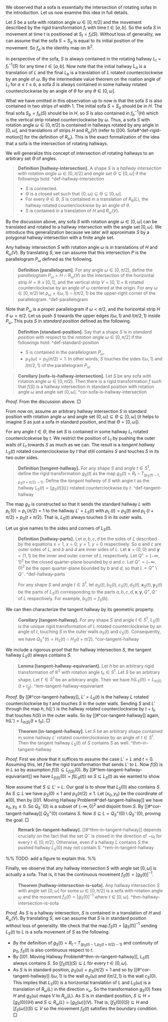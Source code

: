 We observed that a sofa is essentially the intersection of rotating sofas in the introduction. Let us now examine this idea in full details.

Let $S$ be a sofa with rotation angle $\omega \in [0, \pi/2]$ and the movement described by the rigid transformation $f_t$ with time $t \in [a, b]$. So the sofa $S$ in movement at time $t$ is positioned at $S_t = f_t(S)$. Without loss of generality, we can assume that the sofa $S = S_a$ is equal to its initial position of the movement. So $f_a$ is the identity map on $\mathbb{R}^2$.

In perspective of the sofa, $S$ is always contained in the rotating hallway $L_t = f_t^{-1}(S)$ for any time $t \in [a, b]$. Now note that the initial hallway $L_a$ is a translation of $L$ and the final $L_b$ is a translation of $L$ rotated counterclockwise by an angle of $\omega$. By the intermediate value theorem on the roation angle of $L_t$ for $a \leq t \leq b$, a sofa $S$ is always contained in some hallway rotated counterclockwise by an angle of $\theta$ for any $\theta \in [0, \omega]$.

What we have omitted in this observation up to now is that the sofa $S$ is also contained in two strips of width 1. The initial sofa $S = S_a$ should be in $H$. The final sofa $S_b = f_b(S)$ should be in $H$, so $S$ is also contained in $f_b^{-1}(H)$ which is the vertical strip rotated counterclockwise by $\omega$. Thus, a sofa $S$ with rotation angle $\omega \in [0, \pi/2]$ is contained in hallways rotated by any angle in $[0, \omega]$, and translations of strips $H$ and $R_\omega(V)$ (refer to [[00. Sofa#^def-rigid-motion]] for the definition of $R_\omega$). This is the exact formalization of the idea that a sofa is the intersection of rotating hallways.

We will generalize this concept of intersection of rotating hallways to an arbitrary set $\Theta$ of angles.

> __Definition [hallway-intersection].__ A shape $S$ is a _hallway intersection_ with _rotation angle_ $\omega \in [0, \pi/2]$ and _angle set_ $\Theta \subseteq \left[ 0, \omega \right]$ if the followings hold.
> ^def-hallway-intersection
> 
> - $S$ is connected.
> - $\Theta$ is a closed set such that $\left\{ 0, \omega \right\} \subseteq \Theta \subseteq [0, \omega]$.
> - For every $\theta \in \Theta$, $S$ is contained in a translation of $R_\theta(L)$, the hallway rotated counterclockwise by an angle of $\theta$.
> - $S$ is contained in a translation of $H$ and $R_\omega(V)$.

By the discussion above, any sofa $S$ with rotation angle $\omega \in [0, \omega]$ can be translated and rotated to a hallway intersection with the angle set $[0, \omega]$. We introduce this generalization because we later will approximate $S$ by a polygonal hallway intersection with a finite angle set.

Any hallway intersection $S$ with rotation angle $\omega$ is in translations of $H$ and $R_\omega(V)$. By translating $S$, we can assume that this intersection $P$ is the parallelogram $P_\omega$ defined as the following.

> __Definition [parallelogram].__ For any angle $\omega \in [0, \pi/2]$, define the _parallelogram_ $P_\omega = H \cap R_\omega(V)$ as the intersection of the horizontal strip $H = \mathbb{R} \times [0, 1]$, and the vertical strip $V = [0, 1] \times \mathbb{R}$ rotated counterclockwise by an angle of $\omega$ centered at the origin. For any $\omega \in [0, \pi/2)$ let $p_{\omega} = l(\omega, 1) \cap l(\pi/2, 1)$ be the upper-right corner of the parallelogram. ^def-parallelogram

Note that $P_\omega$ is a proper parallelogram if $\omega < \pi/2$, and the horizontal strip $H$ if $\omega = \pi/2$. Let us push $S$ towards the upper edges $l(\omega, 1)$ and $l(\pi/2, 1)$ inside $P_\omega$. This puts $S$ in _standard position_ defined as the following.

> __Definition [standard-position].__ Say that a shape $S$ is in _standard position_ with respect to the _rotation angle_ $\omega \in [0, \pi/2]$ if the followings hold. ^def-standard-position
> 
> - $S$ is contained in the parallelogram $P_{\omega}$.
> - $p_{S}(\omega)=p_S(\pi/2)=1$. In other words, $S$ touches the sides $l(\omega, 1)$ and $l(\pi/2, 1)$ of the parallelogram $P_\omega$.

> __Corollary [sofa-is-hallway-intersection].__ Let $S$ be any sofa with rotation angle $\omega \in [0, \pi/2]$. Then there is a rigid transformation $f$ such that $f(S)$ is a hallway intersection in standard position with rotation angle $\omega$ and angle set $[0, \omega]$. ^cor-sofa-is-hallway-intersection

_Proof._ From the discussion above. □

From now on, assume an arbitrary hallway intersection $S$ in standard position with rotation angle $\omega$ and angle set $\left\{ 0, \omega \right\} \subseteq \Theta \subseteq [0, \omega]$ (it helps to imagine $S$ as just a sofa in standard position, and that $\Theta = [0, \omega]$). 

For any angle $t \in \Theta$, the set $S$ is contained in some hallway $L_t$ rotated counterclcokwise by $t$. We restrict the position of $L_t$ by pushing the outer walls of $L_t$ towards $S$ as much as we can. The result is a _tangent hallway_ $L_S(t)$ rotated counterclockwise by $t$ that still contains $S$ and touches $S$ in its two outer sides.

> __Definition [tangent-hallway].__ For any shape $S$ and angle $t \in S^1$, define the rigid transformation $g_S(t)$ as the map $g_S (t) = R_t \circ T_{\left( p_S(t) - 1, p_S(t + \pi/2) - 1 \right)}$. Define the _tangent hallway_ of $S$ with angle $t$ as the hallway $L_S(t) = [g_S(t)](L)$ rotated counterclockwise by $t$. ^def-tangent-hallway

The map $g_S$ is constructed so that it sends the standard hallway $L$ with $p_L(0) = p_L(\pi/2) = 1$ to the hallway $L' = L_S(t)$ with $p_{L'}(t) = p_{S}(t)$ and $p_{L'}(t + \pi/2) = p_{S}(t + \pi/2)$. That is, $L_S(t)$ always touches $S$ in its outer walls.

Let us give names to the sides and corners of $L_S(t)$.

> __Definition [hallway-parts].__ Let $a, b, c, d$ be the sides of $L$ described by the equations $x=1$, $x=0$, $y=1$, $y=0$ respectively. So $a$ and $c$ are outer sides of $L$, and $b$ and $d$ are inner sides of $L$. Let $\mathbf{x} = (0, 0)$ and $\mathbf{y} = (1, 1)$ be the inner and outer corner of $L$ respectively. Let $Q^+ = (-\infty, 1]^2$ be the closed quarter-plane bounded by $a$ and $c$. Let $Q^- = (-\infty, 0)^2$ be the open quarter-plane bounded by $b$ and $d$, so that $L = Q^+ \setminus Q^-$. ^def-hallway-parts
> 
> For any shape $S$ and angle $t \in S^1$, let $a_S(t), b_S(t), c_S(t), d_S(t), \mathbf{x}_S(t), \mathbf{y}_S(t)$ be the parts of $L_S(t)$ corresponding to the parts $a, b, c, d, \mathbf{x}, \mathbf{y}, Q^+, Q^-$ of $L$ respectively. For example, $b_S(t) = f_S(b)$.

We can then characterize the tangent hallway by its geometric property.

> __Corollary [tangent-hallway].__ For any shape $S$ and angle $t \in S^1$, $L_S(t)$ is the unique rigid transformation of $L$ rotated counterclockwise by an angle of $t$, touching $S$ in the outer walls $a_S(t)$ and $c_S(t)$. Consequently, we have $Q^+_S(t) = H_S(t) \cap H_S(t+\pi/2)$. ^cor-tangent-hallway

We include a rigorous proof that for hallway intersection $S$, the tangent hallway $L_S(t)$ always contains $S$.

> __Lemma [tangent-hallway-equivariant].__ Let $h$ be an arbitrary rigid transformation of $\mathbb{R}^2$ with rotation angle $t_h \in S^1$. Let $S$ be an arbitrary shape. Let $t' \in S^1$ be an arbitrary angle. Then we have $h(L_S(t)) = L_{h(S)}(t + t_g)$. ^lem-tangent-hallway-equivariant

_Proof._ By [[#^cor-tangent-hallway]], $L' = L_S(t)$ is the hallway $L$ rotated counterclockwise by $t$ and touches $S$ in the outer walls. Sending $S$ and $L'$ through the map $h$, $h(L')$ is the hallway rotated counterclockwise by $t + t_h$ that touches $h(S)$ in the outer walls. So by [[#^cor-tangent-hallway]] again, $h(L') = L_{h(S)}(t + t_h)$. □

> __Theorem [in-tangent-hallway].__ Let $S$ be an arbitrary shape contained in some hallway $L'$ rotated counterclockwise by an angle of $t \in S^1$. Then the tangent hallway $L_S(t)$ of $S$ contains $S$ as well. ^thm-in-tangent-hallway

_Proof._ First we show that it suffices to assume the case $L' = L$ and $t=0$. Assuming this, let $f$ be the rigid transformation that sends $L'$ to $L$. Now $f(S)$ is in $L$ so by assumption $f(S) \subseteq L_{f(S)}(0)$. By [[#^lem-tangent-hallway-equivariant]] we have $L_{f(S)}(0) = f(L_S(t))$ so $S \subseteq L_S(t)$ as we wanted to show.

Now assume that $S \subseteq L' = L$. Our goal is to show that $L_S(0)$ also contains $S$. As $S \subseteq L$ we have $p_S(0) \leq 1$ and $p_S(\pi/2) \leq 1$. Let $(x_0, y_0)$ be the coordinate of $\mathbf{x}(0)$, then by [[01. Moving Hallway Problem#^def-tangent-hallway]] we have $x_0, y_0 \leq 0$. So $Q^-_S(0)$ is a subset of $(-\infty, 0)^2$ and disjoint from $S$. By [[#^cor-tangent-hallway]] $Q_S^+(0)$ contains $S$. Now $S \subseteq L = Q^+_S(0)\setminus Q^-_S(0)$, proving the goal. □

> __Remark [in-tangent-hallway].__ [[#^thm-in-tangent-hallway]] depends crucially on the fact that the set $Q^-$ is closed in the direction of $-u_t$ for every $t \in [0, \pi/2]$. Otherwise, even if a hallway $L$ contains $S$ the pushed hallway $L_S(0)$ may not contain $S$. ^rem-in-tangent-hallway

%% TODO: add a figure to explain this. %%

Finally, we observe that any hallway intersection $S$ with angle set $[0, \omega]$ is actually a sofa. That is, it has the continuous movement $f_S(t) = [g_S(t)]^{-1}$.

> __Theorem [hallway-intersection-is-sofa].__ Any hallway intersection $S$ with angle set $[0, \omega]$ for some $\omega \in [0, \pi/2]$ is a sofa with rotation angle $\omega$ and the movement $f_S(t) = [g_S(t)]^{-1}$ where $t \in [0, \omega]$. ^thm-hallway-intersection-is-sofa

_Proof._ As $S$ is a hallway intersection, $S$ is contained in a translation of $H$ and $R_\omega(V)$. By translating $S$, we can assume that $S$ is in standard position without loss of generality. We check that the map $f_S(t) = [g_S(t)]^{-1}$ sending $L_S(t)$ to $L$ is a sofa movement of $S$ as the following.

- By the definition of $g_S (t) = R_t \circ T_{\left( p_S(t) - 1, p_S(t + \pi/2) - 1 \right)}$ and continuity of $p_S$, $f_S(t)$ is also continuous respect to $t$.
- By [[01. Moving Hallway Problem#^thm-in-tangent-hallway]], $L_S(t)$ always contains $S$. So $[f_S(t)](S) \subseteq L$ for every $t \in [0, \omega]$.
- As $S$ is in standard position, $p_S(\omega) = p_S(\pi/2) = 1$ and so by [[#^cor-tangent-hallway]]  $l(\omega, 1)$ is the wall $a_S(\omega)$ and $l(\pi/2, 1)$ is the wall $c_S(0)$. This implies that $L_S(0)$ is a horizontal translation of $L$ and $L_S(\omega)$ is a translation of $R_\omega(L)$ in the direction $v_\omega$. So the transformation $g_S(0)$ fixes $H$ and $g_S(\omega)$ maps $V$ to $R_\omega(L)$. As $S$ is in standard position, $S \subseteq H = [g_S(0)](H)$ and $S \subseteq R_\omega(L) = [g_S(\omega)](V)$. That is, $[f_S(0)](S) \subseteq H$ and $[f_S(\omega)](S) \subseteq V$ so the movement $f_S(t)$ satisfies the boundary condition. □